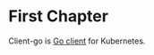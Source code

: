 # First Chapter

Client-go is [Go client](https://github.com/kubernetes/client-go) for Kubernetes.

